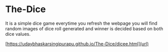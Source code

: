 # The-Dice

It is a simple dice game everytime you refresh the webpage you will find random images of dice roll generated and winner is decided based on both dice values.


[https://udaybhaskarsingipurapu.github.io/The-Dice/dicee.html](url)
